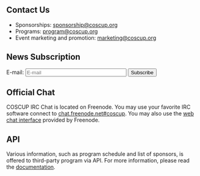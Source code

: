 ## Contact Us

* Sponsorships: <sponsorship@coscup.org>
* Programs: <program@coscup.org>
* Event marketing and promotion: <marketing@coscup.org>

<h2 id="subscribe">News Subscription</h2>

<form action="https://groups.google.com/group/coscup-2011-notifiyme/boxsubscribe" method="get" target="_blank">
<input type="hidden" name="hl" value="en">
<p><label>E-mail: <input type="email" name="email" size="30" placeholder="E-mail" required /></label> <input type="submit" value="Subscribe" /></p>
</form>

## Official Chat

COSCUP IRC Chat is located on Freenode. You may use your favorite IRC software connect to [chat.freenode.net#coscup](ircs://chat.freenode.net/coscup). You may also use the [web chat interface](https://webchat.freenode.net/?channels=coscup) provided by Freenode.


## API

Various information, such as program schedule and list of sponsors, is offered to third-party program via API. For more information, please read the [documentation](/2012/en/api/).
